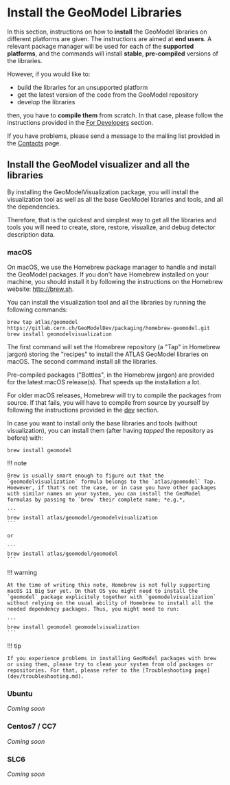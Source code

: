# Install the GeoModel Libraries

In this section, instructions on how to **install** the GeoModel libraries on different platforms are given. The instructions are aimed at **end users**. A relevant package manager will be used for each of the **supported platforms**, and the commands will install **stable**, **pre-compiled** versions of the libraries.

However, if you would like to:

- build the libraries for an unsupported platform
- get the latest version of the code from the GeoModel repository
- develop the libraries

then, you have to **compile them** from scratch. In that case, please follow the instructions provided in the [For Developers](../dev/index.md) section.

If you have problems, please send a message to the mailing list provided in the [Contacts](../contacts.md) page.


## Install the GeoModel visualizer and all the libraries

By installing the GeoModelVisualization package, you will install the visualization tool as well as all the base GeoModel libraries and tools, and all the dependencies.

Therefore, that is the quickest and simplest way to get all the libraries and tools you will need to create, store, restore, visualize, and debug detector description data.

### macOS

On macOS, we use the Homebrew package manager to handle and install the GeoModel packages. If you don't have Homebrew installed on your machine, you should install it by following the instructions on the Homebrew website: <http://brew.sh>.

You can install the visualization tool and all the libraries by running the following commands:

```
brew tap atlas/geomodel https://gitlab.cern.ch/GeoModelDev/packaging/homebrew-geomodel.git
brew install geomodelvisualization
```

The first command will set the Homebrew repository (a "Tap" in Homebrew jargon) storing the "recipes" to install the ATLAS GeoModel libraries on macOS. The second command install all the libraries.

Pre-compiled packages ("Bottles", in the Homebrew jargon) are provided for the latest macOS release(s). That speeds up the installation a lot.

For older macOS releases, Homebrew will try to compile the packages from source. If that fails, you will have to compile from source by yourself by following the instructions provided in the [dev](/dev/index.md) section.

In case you want to install only the base libraries and tools (without visualization), you can install them (after having *tapped* the repository as before) with:

```
brew install geomodel
```

!!! note

    Brew is usually smart enough to figure out that the `geomodelvisualization` formula belongs to the `atlas/geomodel` Tap. Hoewever, if that's not the case, or in case you have other packages with similar names on your system, you can install the GeoModel formulas by passing to `brew` their complete name; *e.g.*,

    ```
    brew install atlas/geomodel/geomodelvisualization
    ```

    or 

    ```
    brew install atlas/geomodel/geomodel
    ```

!!! warning

    At the time of writing this note, Homebrew is not fully supporting macOS 11 Big Sur yet. On that OS you might need to install the `geomodel` package explicitely together with `geomodelvisualization` without relying on the usual ability of Homebrew to install all the needed dependency packages. Thus, you might need to run:

    ```
    brew install geomodel geomodelvisualization
    ```

!!! tip
    
    If you experience problems in installing GeoModel packages with brew or using them, please try to clean your system from old packages or repositories. For that, please refer to the [Troubleshooting page](dev/troubleshooting.md).



### Ubuntu

_Coming soon_

### Centos7 / CC7

_Coming soon_

### SLC6

_Coming soon_
